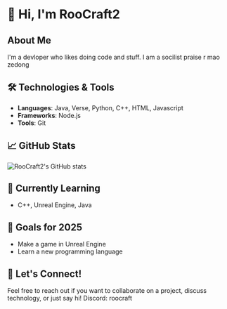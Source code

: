 # 👋 Hi, I'm RooCraft2

## About Me
I'm a devloper who likes doing code and stuff.
I am a socilist praise r mao zedong 

## 🛠️ Technologies & Tools

- **Languages**: Java, Verse, Python, C++, HTML, Javascript
- **Frameworks**: Node.js
- **Tools**: Git

## 📈 GitHub Stats
![RooCraft2's GitHub stats](https://github-readme-stats.vercel.app/api?username=RooCraft2&show_icons=true&theme=radical)


## 🌱 Currently Learning
- C++, Unreal Engine, Java

## 🎯 Goals for 2025
- Make a game in Unreal Engine
- Learn a new programming language

## 💬 Let's Connect!
Feel free to reach out if you want to collaborate on a project, discuss technology, or just say hi!
Discord: roocraft
